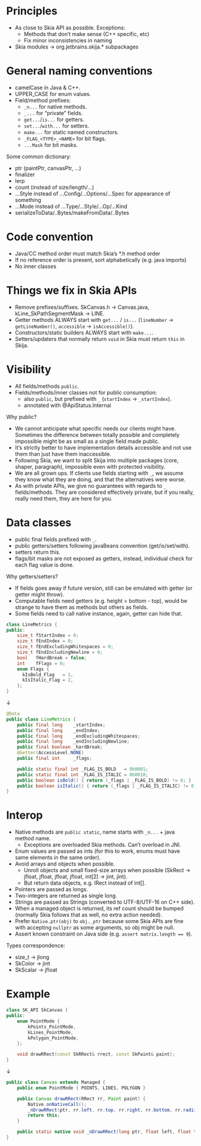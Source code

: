 # Principles

- As close to Skia API as possible. Exceptions:
  - Methods that don’t make sense (C++ specific, etc)
  - Fix minor inconsistencies in naming
- Skia modules -> org.jetbrains.skija.* subpackages

# General naming conventions

- camelCase in Java & C++.
- UPPER_CASE for enum values.
- Field/method prefixes:
  - `_n...` for native methods.
  - `_...`  for “private” fields.
  - `get...`/`is...` for getters.
  - `set...`/`with...` for setters.
  - `make...` for static named constructors.
  - `_FLAG_<TYPE>_<NAME>` for bit flags.
  - `...Mask` for bit masks.

Some common dictionary:

- ptr (paintPtr, canvasPtr, ...)
- finalizer
- lerp
- count (instead of size/length/...)
- ...Style instead of ...Config/...Options/...Spec for appearance of something
- ...Mode instead of ...Type/...Style/...Op/...Kind
- serializeToData/..Bytes/makeFromData/..Bytes

# Code convention

- Java/CC method order must match Skia’s *.h method order
- If no reference order is present, sort alphabetically (e.g. java imports)
- No inner classes

# Things we fix in Skia APIs

- Remove prefixes/suffixes. SkCanvas.h -> Canvas.java, kLine_SkPathSegmentMask -> LINE.
- Getter methods ALWAYS start with `get...` / `is...` (`lineNumber` -> `getLineNumber()`, `accessible` -> `isAccessible()`).
- Constructors/static builders ALWAYS start with `make...`.
- Setters/updaters that normally return `void` in Skia must return `this` in Skija.

# Visibility

- All fields/methods `public`.
- Fields/methods/inner classes not for public consumption:
  - also `public`, but prefixed with `_` (`startIndex` -> `_startIndex`).
  - annotated with @ApiStatus.Internal

Why public?

- We cannot anticipate what specific needs our clients might have. Sometimes the difference between totally possible and completely impossible might be as small as a single field made public.
- It’s strictly better to have implementation details accessible and not use them than just have them inaccessible.
- Following Skia, we want to split Skija into multiple packages (core, shaper, paragraph), impossible even with protected visibility.
- We are all grown ups. If clients use fields starting with `_`, we assume they know what they are doing, and that the alternatives were worse.
- As with private APIs, we give no guarantees with regards to `_` fields/methods. They are considered effectively private, but if you really, really need them, they are here for you.

# Data classes

- public final fields prefixed with `_`.
- public getters/setters following javaBeans convention (get/is/set/with).
- setters return this.
- flags/bit masks are not exposed as getters, instead, individual check for each flag value is done.

Why getters/setters?

- If fields goes away if future version, still can be emulated with getter (or getter might throw).
- Computable fields need getters (e.g. height = bottom - top), would be strange to have them as methods but others as fields.
- Some fields need to call native instance, again, getter can hide that.

```cpp
class LineMetrics {
public:
    size_t fStartIndex = 0;
    size_t fEndIndex = 0;
    size_t fEndExcludingWhitespaces = 0;
    size_t fEndIncludingNewline = 0;
    bool   fHardBreak = false;
    int    fFlags = 0;
    enum Flags {
      kIsBold_Flag   = 1,
      kIsItalic_Flag = 2,
    };
}
```

↓

```java
@Data
public class LineMetrics {
    public final long    _startIndex;
    public final long    _endIndex;
    public final long    _endExcludingWhitespaces;
    public final long    _endIncludingNewline;
    public final boolean _hardBreak;
    @Getter(AccessLevel.NONE)
    public final int     _flags;

    public static final int _FLAG_IS_BOLD   = 0b0001;
    public static final int _FLAG_IS_ITALIC = 0b0010;
    public boolean isBold() { return (_flags | _FLAG_IS_BOLD) != 0; }
    public boolean isItalic() { return (_flags | _FLAG_IS_ITALIC) != 0; }
}
```

# Interop

- Native methods are `public static`, name starts with `_n...` + java method name.
  - Exceptions are overloaded Skia methods. Can’t overload in JNI.
- Enum values are passed as ints (for this to work, enums must have same elements in the same order).
- Avoid arrays and objects when possible.
  - Unroll objects and small fixed-size arrays when possible (SkRect -> jfloat, jfloat, jfloat, jfloat, int[2] -> jint, jint).
  - But return data objects, e.g. IRect instead of int[].
- Pointers are passed as longs.
- Two-integers are returned as single long.
- Strings are passed as Strings (converted to UTF-8/UTF-16 on C++ side).
- When a managed object is returned, its ref count should be bumped (normally Skia follows that as well, no extra action needed).
- Prefer `Native.ptr(obj)` to `obj._ptr` because some Skia APIs are fine with accepting `nullptr` as some arguments, so obj might be null.
- Assert known constraint on Java side (e.g. `assert matrix.length == 9`).

Types correspondence:

- size_t -> jlong
- SkColor -> jint
- SkScalar -> jfloat

# Example

```cpp
class SK_API SkCanvas {
public:
    enum PointMode {
        kPoints_PointMode, 
        kLines_PointMode,  
        kPolygon_PointMode,
    };

    void drawRRect(const SkRRect& rrect, const SkPaint& paint);
}
```

↓

```java
public class Canvas extends Managed {
    public enum PointMode { POINTS, LINES, POLYGON }

    public Canvas drawRRect(RRect rr, Paint paint) {
        Native.onNativeCall();
        _nDrawRRect(ptr, rr.left, rr.top, rr.right, rr.bottom, rr.radii, Native.ptr(paint));
        return this;
    }

    public static native void _nDrawRRect(long ptr, float left, float top, float right, float bottom, float[] radii, long paintPtr);
}
```